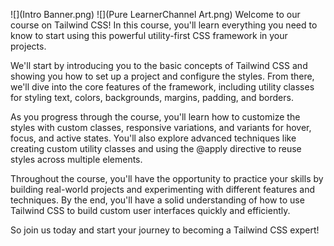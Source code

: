 ![](Intro Banner.png)
![](Pure LearnerChannel Art.png)
Welcome to our course on Tailwind CSS! In this course, you'll learn everything you need to know to start using this powerful utility-first CSS framework in your projects.

We'll start by introducing you to the basic concepts of Tailwind CSS and showing you how to set up a project and configure the styles. From there, we'll dive into the core features of the framework, including utility classes for styling text, colors, backgrounds, margins, padding, and borders.

As you progress through the course, you'll learn how to customize the styles with custom classes, responsive variations, and variants for hover, focus, and active states. You'll also explore advanced techniques like creating custom utility classes and using the @apply directive to reuse styles across multiple elements.

Throughout the course, you'll have the opportunity to practice your skills by building real-world projects and experimenting with different features and techniques. By the end, you'll have a solid understanding of how to use Tailwind CSS to build custom user interfaces quickly and efficiently.

So join us today and start your journey to becoming a Tailwind CSS expert!